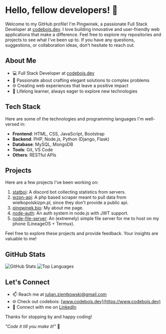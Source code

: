 # Hello, fellow developers! 👋

Welcome to my GitHub profile! I'm Pingwinek, a passionate Full Stack Developer at [codebois.dev](https://www.codebois.dev). I love building innovative and user-friendly web applications that make a difference. Feel free to explore my repositories and projects to see what I've been up to. If you have any questions, suggestions, or collaboration ideas, don't hesitate to reach out.

## About Me

- 💻 Full Stack Developer at [codebois.dev](https://www.codebois.dev)
- 🚀 Passionate about crafting elegant solutions to complex problems
- 🌐 Creating web experiences that leave a positive impact
- 🌱 Lifelong learner, always eager to explore new technologies

## Tech Stack

Here are some of the technologies and programming languages I'm well-versed in:

- **Frontend**: HTML, CSS, JavaScript, Bootstrap
- **Backend**: PHP, Node.js, Python (Django, Flask)
- **Database**: MySQL, MongoDB
- **Tools**: Git, VS Code
- **Others**: RESTful APIs

## Projects

Here are a few projects I've been working on:

1. [statboi](https://statboi.xyz): A discord bot collecting statistics from servers.
2. [wzpn-api](https://github.com/pingwiniu/wzpn-api): A php based scraper meant to pull data from wielkopolskizpn.pl, since they don't provide a public api.
3. [pingwinek.bio](https://pingwinek.bio): My about me page.
4. [node-auth](https://github.com/pingwiniu/node-auth): An auth system in node.js with JWT support.
5. [node-file-server](https://github.com/pingwiniu/node-file-server): An (extremely) simple file server for me to host on my phone (LineageOS + Termux).

Feel free to explore these projects and provide feedback. Your insights are valuable to me!

## GitHub Stats

![GitHub Stats](https://github-readme-stats.vercel.app/api?username=pingwiniu&show_icons=true&count_private=true)
![Top Languages](https://github-readme-stats.vercel.app/api/top-langs/?username=pingwiniu&layout=compact&count_private=true)


## Let's Connect

- 📫 Reach me at [julian.zientkowski@gmail.com](mailto:julian.zientkowski@gmail.com)
- 🌐 Check out codebois: [www.codebois.dev](https://www.codebois.dev)
- 💼 Connect with me on [LinkedIn](https://www.linkedin.com/in/julian-zientkowski/)

Thanks for stopping by and happy coding!

_"Code it till you make it!"_ 🚀

